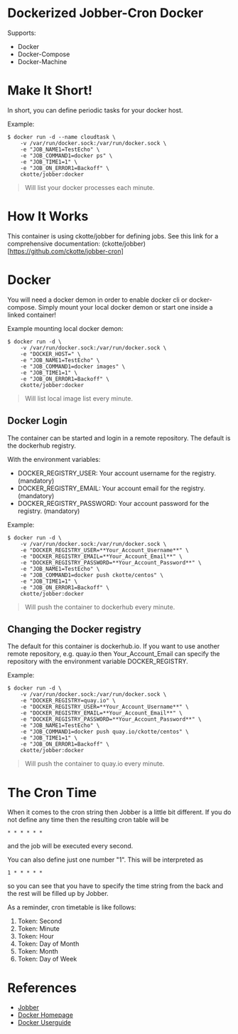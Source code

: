# Dockerized Jobber-Cron Docker

Supports:

* Docker
* Docker-Compose
* Docker-Machine

# Make It Short!

In short, you can define periodic tasks for your docker host.

Example:

~~~~
$ docker run -d --name cloudtask \
    -v /var/run/docker.sock:/var/run/docker.sock \
    -e "JOB_NAME1=TestEcho" \
    -e "JOB_COMMAND1=docker ps" \
    -e "JOB_TIME1=1" \
    -e "JOB_ON_ERROR1=Backoff" \
    ckotte/jobber:docker
~~~~

> Will list your docker processes each minute.

# How It Works

This container is using ckotte/jobber for defining jobs. See this link for a comprehensive documentation: (ckotte/jobber)[https://github.com/ckotte/jobber-cron]

# Docker

You will need a docker demon in order to enable docker cli or docker-compose. Simply mount your local docker demon or start one inside a linked container!

Example mounting local docker demon:

~~~~
$ docker run -d \
    -v /var/run/docker.sock:/var/run/docker.sock \
    -e "DOCKER_HOST=" \
    -e "JOB_NAME1=TestEcho" \
    -e "JOB_COMMAND1=docker images" \
    -e "JOB_TIME1=1" \
    -e "JOB_ON_ERROR1=Backoff" \
    ckotte/jobber:docker
~~~~

> Will list local image list every minute.

## Docker Login

The container can be started and login in a remote repository. The default is the dockerhub registry.

With the environment variables:

* DOCKER_REGISTRY_USER: Your account username for the registry. (mandatory)
* DOCKER_REGISTRY_EMAIL: Your account email for the registry. (mandatory)
* DOCKER_REGISTRY_PASSWORD: Your account password for the registry. (mandatory)

Example:

~~~~
$ docker run -d \
    -v /var/run/docker.sock:/var/run/docker.sock \
    -e "DOCKER_REGISTRY_USER=**Your_Account_Username**" \
    -e "DOCKER_REGISTRY_EMAIL=**Your_Account_Email**" \
    -e "DOCKER_REGISTRY_PASSWORD=**Your_Account_Password**" \
    -e "JOB_NAME1=TestEcho" \
    -e "JOB_COMMAND1=docker push ckotte/centos" \
    -e "JOB_TIME1=1" \
    -e "JOB_ON_ERROR1=Backoff" \
    ckotte/jobber:docker
~~~~

> Will push the container to dockerhub every minute.

## Changing the Docker registry

The default for this container is dockerhub.io. If you want to use another remote repository, e.g. quay.io then Your_Account_Email can specify the repository with the environment variable DOCKER_REGISTRY.

Example:

~~~~
$ docker run -d \
    -v /var/run/docker.sock:/var/run/docker.sock \
    -e "DOCKER_REGISTRY=quay.io" \
    -e "DOCKER_REGISTRY_USER=**Your_Account_Username**" \
    -e "DOCKER_REGISTRY_EMAIL=**Your_Account_Email**" \
    -e "DOCKER_REGISTRY_PASSWORD=**Your_Account_Password**" \
    -e "JOB_NAME1=TestEcho" \
    -e "JOB_COMMAND1=docker push quay.io/ckotte/centos" \
    -e "JOB_TIME1=1" \
    -e "JOB_ON_ERROR1=Backoff" \
    ckotte/jobber:docker
~~~~

> Will push the container to quay.io every minute.

# The Cron Time

When it comes to the cron string then Jobber is a little bit different. If you do not
define any time then the resulting cron table will be

~~~~
* * * * * *
~~~~

and the job will be executed every second.

You can also define just one number "1". This will be interpreted as

~~~~
1 * * * * *
~~~~

so you can see that you have to specify the time string from the back and the rest will be filled up by Jobber.

As a reminder, cron timetable is like follows:

1. Token: Second
1. Token: Minute
1. Token: Hour
1. Token: Day of Month
1. Token: Month
1. Token: Day of Week

# References

* [Jobber](https://github.com/dshearer/jobber)
* [Docker Homepage](https://www.docker.com/)
* [Docker Userguide](https://docs.docker.com/userguide/)
